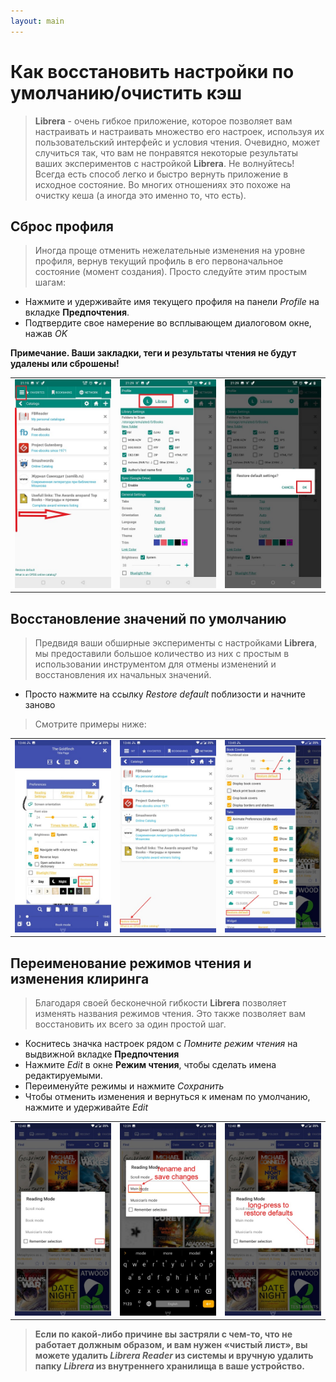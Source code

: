 ```yaml
---
layout: main
---
```


# Как восстановить настройки по умолчанию/очистить кэш

> **Librera** - очень гибкое приложение, которое позволяет вам настраивать и настраивать множество его настроек, используя их пользовательский интерфейс и условия чтения. Очевидно, может случиться так, что вам не понравятся некоторые результаты ваших экспериментов с настройкой **Librera**. Не волнуйтесь! Всегда есть способ легко и быстро вернуть приложение в исходное состояние. Во многих отношениях это похоже на очистку кеша (а иногда это именно то, что есть).

## Сброс профиля
> Иногда проще отменить нежелательные изменения на уровне профиля, вернув текущий профиль в его первоначальное состояние (момент создания). Просто следуйте этим простым шагам:
* Нажмите и удерживайте имя текущего профиля на панели _Profile_ на вкладке **Предпочтения**.
* Подтвердите свое намерение во всплывающем диалоговом окне, нажав _OK_

**Примечание. Ваши закладки, теги и результаты чтения не будут удалены или сброшены!**

||||
|-|-|-|
|![](19.jpg)|![](20.jpg)|![](21.jpg)|

## Восстановление значений по умолчанию
> Предвидя ваши обширные эксперименты с настройками **Librera**, мы предоставили большое количество из них с простым в использовании инструментом для отмены изменений и восстановления их начальных значений.
* Просто нажмите на ссылку _Restore default_ поблизости и начните заново
> Смотрите примеры ниже:

||||
|-|-|-|
|![](1.jpg)|![](2.jpg)|![](3.jpg)|

## Переименование режимов чтения и изменения клиринга
> Благодаря своей бесконечной гибкости **Librera** позволяет изменять названия режимов чтения. Это также позволяет вам восстановить их всего за один простой шаг.
* Коснитесь значка настроек рядом с _Помните режим чтения_ на выдвижной вкладке **Предпочтения**
* Нажмите _Edit_ в окне **Режим чтения**, чтобы сделать имена редактируемыми.
* Переименуйте режимы и нажмите _Сохранить_
* Чтобы отменить изменения и вернуться к именам по умолчанию, нажмите и удерживайте _Edit_

||||
|-|-|-|
|![](4.jpg)|![](5.jpg)|![](6.jpg)|

> **Если по какой-либо причине вы застряли с чем-то, что не работает должным образом, и вам нужен «чистый лист», вы можете удалить _Librera Reader_ из системы и вручную удалить папку _Librera_ из внутреннего хранилища в ваше устройство.**
